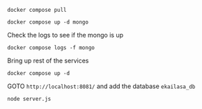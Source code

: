 ```
docker compose pull
```

```
docker compose up -d mongo
```

Check the logs to see if the mongo is up
```
docker compose logs -f mongo
```

Bring up rest of the services
```
docker compose up -d 
```

GOTO `http://localhost:8081/` and add the database `ekailasa_db`

```
node server.js
```

